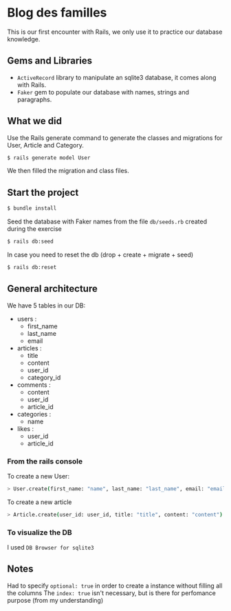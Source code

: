 # Blog des familles

This is our first encounter with Rails, we only use it to practice our database knowledge.

## Gems and Libraries
- `ActiveRecord` library to manipulate an sqlite3 database, it comes along with Rails.
- `Faker` gem to populate our database with names, strings and paragraphs.

## What we did
Use the Rails generate command to generate the classes and migrations for User, Article and Category.
```sh
$ rails generate model User
```
We then filled the migration and class files.

## Start the project
```sh
$ bundle install
```

Seed the database with Faker names from the file `db/seeds.rb` created during  the exercise
```sh
$ rails db:seed
```

In case you need to reset the db (drop + create + migrate + seed)
```sh
$ rails db:reset
```

## General architecture
We have 5 tables in our DB:
- users :
  - first_name
  - last_name
  - email
- articles :
  - title
  - content
  - user_id
  - category_id
- comments :
  - content
  - user_id
  - article_id
- categories :
  - name
- likes :
  - user_id
  - article_id


### From the rails console
To create a new User:
```sh
> User.create(first_name: "name", last_name: "last_name", email: "email")
```

To create a new article
```sh
> Article.create(user_id: user_id, title: "title", content: "content")
```
### To visualize the DB
I used `DB Browser for sqlite3`

## Notes
Had to specify `optional: true` in order to create a instance without filling all the columns
The `index: true` isn't necessary, but is there for perfomance purpose (from my understanding)
